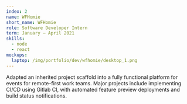 ```yaml
---
index: 2
name: WFHomie
short_name: WFHomie
role: Software Developer Intern
term: January – April 2021
skills:
  - node
  - react
mockups:
  laptop: /img/portfolio/dev/wfhomie/desktop_1.png
---
```

Adapted an inherited project scaffold into a fully functional platform for events for remote-first work teams. Major projects include implementing CI/CD using Gitlab CI, with automated feature preview deployments and build status notifications.
